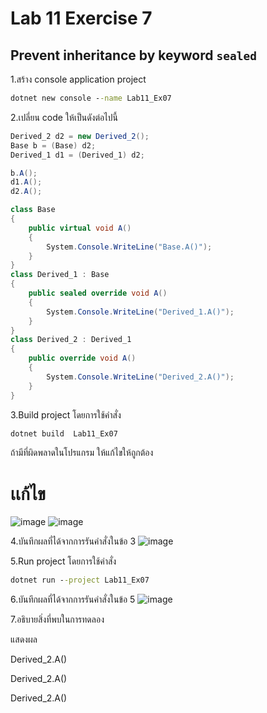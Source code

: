 # Lab 11 Exercise 7

## Prevent inheritance by keyword `sealed`

1.สร้าง console application project

```cmd
dotnet new console --name Lab11_Ex07
```

2.เปลี่ยน code ให้เป็นดังต่อไปนี้

```cs
Derived_2 d2 = new Derived_2();
Base b = (Base) d2;
Derived_1 d1 = (Derived_1) d2;

b.A();
d1.A();
d2.A();

class Base
{
    public virtual void A()
    {
        System.Console.WriteLine("Base.A()");
    }
}
class Derived_1 : Base
{
    public sealed override void A()
    {
        System.Console.WriteLine("Derived_1.A()");
    }
}
class Derived_2 : Derived_1
{
    public override void A()
    {
        System.Console.WriteLine("Derived_2.A()");
    }
}
```

3.Build project โดยการใช้คำสั่ง

```cmd
dotnet build  Lab11_Ex07
```

ถ้ามีที่ผิดพลาดในโปรแกรม ให้แก้ไขให้ถูกต้อง
# เเก้ไข
![image](https://github.com/ThanchiraCharakhon099/03376836-OOP-2566-Lab-11/assets/144195708/fd7fbc19-581c-4a5f-b5c4-5a7ec9113f14)
![image](https://github.com/ThanchiraCharakhon099/03376836-OOP-2566-Lab-11/assets/144195708/0009e9b4-b337-4358-a790-ea467ca353f7)

4.บันทึกผลที่ได้จากการรันคำสั่งในข้อ 3
![image](https://github.com/ThanchiraCharakhon099/03376836-OOP-2566-Lab-11/assets/144195708/159dd355-3712-43dc-9cbb-cbeae90e5190)

5.Run project โดยการใช้คำสั่ง

```cmd
dotnet run --project Lab11_Ex07
```

6.บันทึกผลที่ได้จากการรันคำสั่งในข้อ 5
![image](https://github.com/ThanchiraCharakhon099/03376836-OOP-2566-Lab-11/assets/144195708/bc1d6966-7f6e-4ea4-9415-29fb56d5e3cd)

7.อธิบายสิ่งที่พบในการทดลอง

แสดงผล

Derived_2.A()

Derived_2.A()

Derived_2.A()
